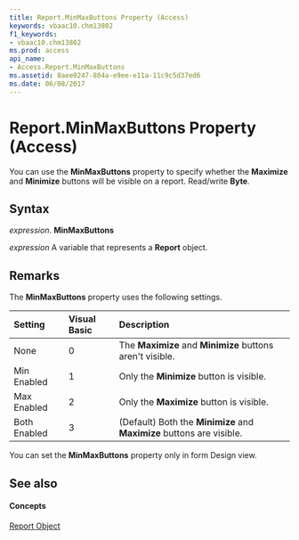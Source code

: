 ```yaml
---
title: Report.MinMaxButtons Property (Access)
keywords: vbaac10.chm13802
f1_keywords:
- vbaac10.chm13802
ms.prod: access
api_name:
- Access.Report.MinMaxButtons
ms.assetid: 8aee0247-804a-e9ee-e11a-11c9c5d37ed6
ms.date: 06/08/2017
---
```



# Report.MinMaxButtons Property (Access)

You can use the  **MinMaxButtons** property to specify whether the **Maximize** and **Minimize** buttons will be visible on a report. Read/write **Byte**.


## Syntax

 _expression_. **MinMaxButtons**

 _expression_ A variable that represents a **Report** object.


## Remarks

The  **MinMaxButtons** property uses the following settings.



|**Setting**|**Visual Basic**|**Description**|
|:-----|:-----|:-----|
|None|0|The  **Maximize** and **Minimize** buttons aren't visible.|
|Min Enabled|1|Only the  **Minimize** button is visible.|
|Max Enabled|2|Only the  **Maximize** button is visible.|
|Both Enabled|3|(Default) Both the  **Minimize** and **Maximize** buttons are visible.|
You can set the  **MinMaxButtons** property only in form Design view.


## See also


#### Concepts


[Report Object](report-object-access.md)

